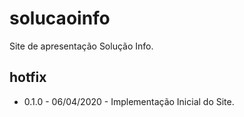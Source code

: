 # solucaoinfo

Site de apresentação Solução Info.

## hotfix
* 0.1.0 - 06/04/2020 - Implementação Inicial do Site.
 